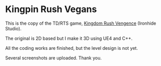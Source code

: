 
# Kingpin Rush Vegans

This is the copy of the TD/RTS game, [Kingdom Rush Vengence](https://www.youtube.com/watch?v=hTdWNCxofTc) (Ironhide Studio).

The original is 2D based but I make it 3D using UE4 and C++.

All the coding works are finished, but the level design is not yet.

Several screenshots are uploaded. Thank you.